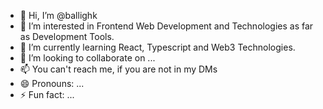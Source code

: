 - 👋 Hi, I’m @ballighk
- 👀 I’m interested in Frontend Web Development and Technologies as far as Development Tools. 
- 🌱 I’m currently learning React, Typescript and Web3 Technologies. 
- 💞️ I’m looking to collaborate on ...
- 📫 You can't reach me, if you are not in my DMs 
- 😄 Pronouns: ...
- ⚡ Fun fact: ...

<!---
ballighk/ballighk is a ✨ special ✨ repository because its `README.md` (this file) appears on your GitHub profile.
You can click the Preview link to take a look at your changes.
--->
